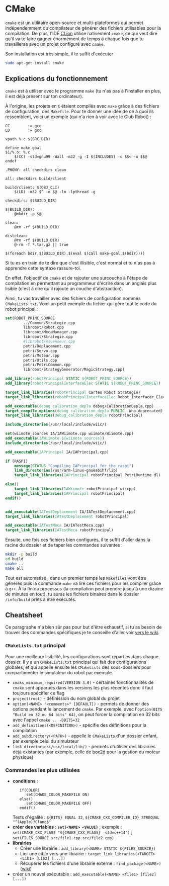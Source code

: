 # CMake

`cmake` est un utilitaire open-source et multi-plateformes qui permet indépendemment du compilateur de générer des fichiers utilisables pour la compilation. De plus, l'IDE [CLion](https://www.jetbrains.com/clion/) utilise nativement `cmake`, ce qui veut dire qu'il va te faire gagner énormément de temps à chaque fois que tu travailleras avec un projet configuré avec `cmake`.

Son installation est très simple, il te suffit d'exécuter

```bash
sudo apt-get install cmake
```
## Explications du fonctionnement

`cmake` est à utiliser avec le programme `make` (tu n'as pas à l'installer en plus, il est déjà présent sur ton ordinateur).

À l'origine, les projets en `C` étaient compilés avec `make` grâce à des fichiers de configuration, des `Makefile`. Pour te donner une idée de ce à quoi ils ressemblent, voici un exemple (qui n'a rien à voir avec le Club Robot) :

```make
CC        := gcc
LD        := gcc

vpath %.c $(SRC_DIR)

define make-goal
$1/%.o: %.c
	$(CC) -std=gnu99 -Wall -m32 -g -I $(INCLUDES) -c $$< -o $$@
endef

.PHONY: all checkdirs clean

all: checkdirs build/client

build/client: $(OBJ_CLI)
	$(LD) -m32 $^ -o $@ -lm -lpthread -g

checkdirs: $(BUILD_DIR)

$(BUILD_DIR):
	@mkdir -p $@

clean:
	@rm -rf $(BUILD_DIR)

distclean:
	@rm -rf $(BUILD_DIR)
	@-rm -f *.tar.gz || true

$(foreach bdir,$(BUILD_DIR),$(eval $(call make-goal,$(bdir))))
```

Si tu es en train de te dire que c'est illisible, c'est normal et tu n'as pas à apprendre cette syntaxe rassure-toi.

En effet, l'objectif de `cmake` et de rajouter une surcouche à l'étape de compilation en permettant au programmeur d'écrire dans un anglais plus lisible (c'est à dire qu'il rajoute un couche d'abstraction).

Ainsi, tu vas travailler avec des fichiers de configuration nommés `CMakeLists.txt`. Voici un petit exemple du fichier qui gère tout le code du robot principal :

```cmake
set(ROBOT_PRINC_SOURCE
        ../Commun/Strategie.cpp
        librobot/Robot.cpp
        librobot/MecaManager.cpp
        librobot/Strategie.cpp
        #librobot/Ascenseur.cpp
        petri/Deplacement.cpp
        petri/Servo.cpp
        petri/Moteur.cpp
        petri/Utils.cpp
        petri/PetriCommon.cpp
        librobot/StrategyGenerator/MagicStrategy.cpp)

add_library(robotPrincipal STATIC ${ROBOT_PRINC_SOURCE})
add_library(robotPrincipalInterfaceElec STATIC ${ROBOT_PRINC_SOURCE})

target_link_libraries(robotPrincipal Cartes Robot Strategie)
target_link_libraries(robotPrincipalInterfaceElec Robot_Interfacer_Elec Cartes Strategie)

add_executable(debug_calibration_depla debug/CalibrationDepla.cpp)
target_compile_options(debug_calibration_depla PUBLIC -Wno-deprecated)
target_link_libraries(debug_calibration_depla robotPrincipal)

include_directories(/usr/local/include/wiic/)

set(wiimote_sources IA/IAWiimote.cpp wiimote/Wiimote.cpp)
add_executable(IAWiimote ${wiimote_sources})
include_directories(/usr/local/include/wiic/)

add_executable(IAPrincipal IA/IAPrincipal.cpp)

if (RASPI)
	message(STATUS "Compiling IAPrincipal for the raspi")
	link_directories(/usr/arm-linux-gnueabihf/lib)
	target_link_libraries(IAPrincipal robotPrincipal PetriRuntime dl)

else()
	target_link_libraries(IAWiimote robotPrincipal wiicpp)
	target_link_libraries(IAPrincipal robotPrincipal)
endif()


add_executable(IATestDeplacement IA/IATestDeplacement.cpp)
target_link_libraries(IATestDeplacement robotPrincipal)

add_executable(IATestMeca IA/IATestMeca.cpp)
target_link_libraries(IATestMeca robotPrincipal)
```

Ensuite, une fois ces fichiers bien configurés, il te suffit d'aller dans la racine du dossier et de taper les commandes suivantes :

```bash
mkdir -p build
cd build
cmake ..
make all
```

Tout est automatisé ; dans un premier temps les `Makefile`s vont être générés puis la commande `make` va lire ces fichiers pour les compiler grâce à `g++`. À la fin du processus (la compilation peut prendre jusqu'à une dizaine de minutes en tout), tu auras les fichiers binaires dans le dossier `/info/build` prêts à être exécutés.

## Cheatsheet

Ce paragraphe n'a bien sûr pas pour but d'être exhaustif, si tu as besoin de trouver des commandes spécifiques je te conseille d'aller voir [vers le wiki](https://gitlab.kitware.com/cmake/community/wikis/home).

### `CMakeLists.txt` principal

Pour une meilleure lisibilité, les configurations sont réparties dans chaque dossier. Il y a un `CMakeLists.txt` principal qui fait des configurations globales, et qui appelle ensuite les `CMakeLists` des sous-dossiers pour compartimenter le simulateur du robot par exemple.

* `cmaks_minimum_required(VERSION 3.0)` - certaines fonctionnalités de `cmake` sont apparues dans les versions les plus récentes donc il faut toujours spécifier ce flag
* `project(root)` - définission du nom global du projet
* `option(<NAME> "<comments>" [DEFAULT])` - permets de donner des options pendant le lancement de `cmake`. Par exemple, avec l'`option(BITS "Build en 32 ou 64 bits" 64)`, on peut forcer la compilation en 32 bits avec l'appel `cmake .. -DBITS=32`
* `add_definitions(<DEFINITION>)` - spécifie des définitions pour la compilation
* `add_subdirectory(<PATH>)` - appelle le `CMakeLists` d'un dossier enfant, par exemple celui du simulateur
* `link_directories(/usr/local/lib/)` - permets d'utiliser des librairies déjà existantes (par exemple, celle de [box2d](http://box2d.org/) pour la gestion du moteur physique)

### Commandes les plus utilisées

* **conditions** :
  ```
	 if(COLOR)
        set(CMAKE_COLOR_MAKEFILE ON)
     else()
        set(CMAKE_COLOR_MAKEFILE OFF)
     endif()
  ```
  Tests d'égalité : `${BITS} EQUAL 32`, `${CMAKE_CXX_COMPILER_ID} STREQUAL "^(Apple)?Clang$"`
* **créer des variables** : **`set(<NAME> <VALUE)`** ; exemple : `set(CMAKE_CXX_FLAGS "${CMAKE_CXX_FLAGS} -std=c++14")` ; `set(FILES_SOURCE src/file1.cpp src/file2.cpp)`
* **librairies**
  - Créer une librairie : `add_library(<NAME> STATIC ${FILES_SOURCE})`
  - Lier une cible vers une librairie : `target_link_libraries(<TARGET> <Lib1> [Lib2] [...])`
  - Récupérer les fichiers d'une librairie externe : `find_package(<NAME>)` ([wiki](https://cmake.org/cmake/help/v3.0/command/find_package.html))
* créer un nouvel exécutable : `add_executable(<NAME> <file1> [file2] [...])`
